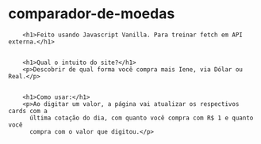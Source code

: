 # comparador-de-moedas

        <h1>Feito usando Javascript Vanilla. Para treinar fetch em API externa.</h1>
        
        
        <h1>Qual o intuito do site?</h1>
        <p>Descobrir de qual forma você compra mais Iene, via Dólar ou Real.</p>
        

        <h1>Como usar:</h1>
        <p>Ao digitar um valor, a página vai atualizar os respectivos cards com a
          última cotação do dia, com quanto você compra com R$ 1 e quanto você
          compra com o valor que digitou.</p>
